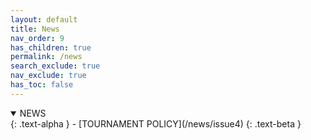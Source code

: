 ```yaml
---
layout: default
title: News
nav_order: 9
has_children: true
permalink: /news
search_exclude: true
nav_exclude: true
has_toc: false
---
```


<details open markdown="block">
  <summary>
   NEWS
  </summary>
  {: .text-alpha }
 - [TOURNAMENT POLICY](/news/issue4)
 {: .text-beta }
</details>
